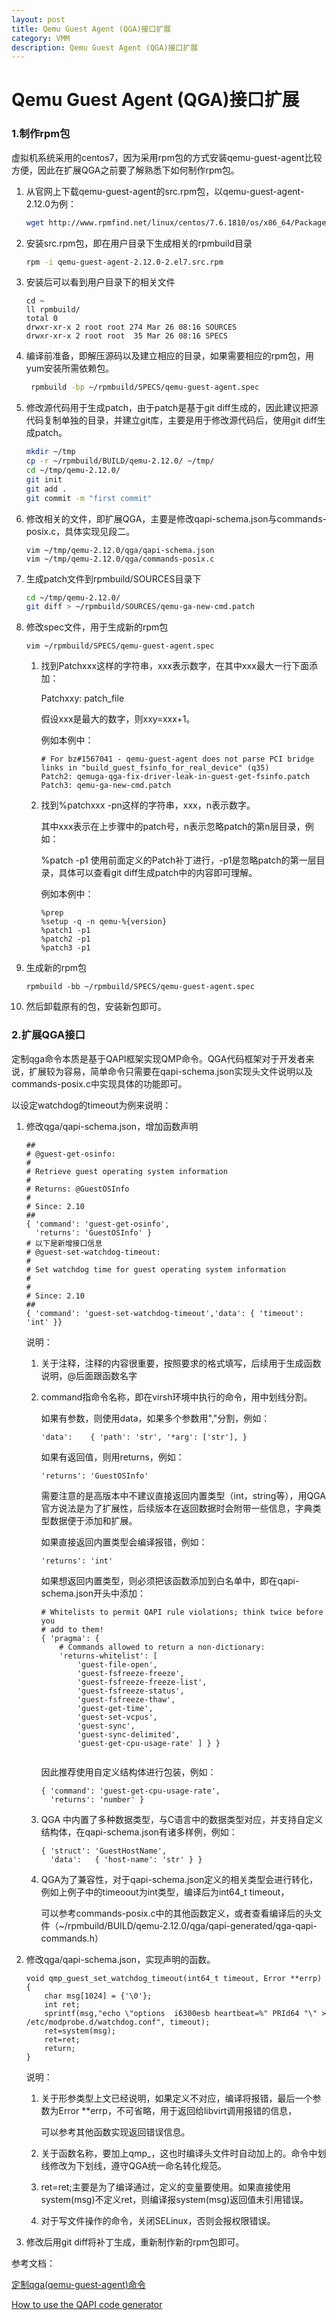 ```yaml
---
layout: post
title: Qemu Guest Agent (QGA)接口扩展
category: VMM
description: Qemu Guest Agent (QGA)接口扩展
---
```

#  Qemu Guest Agent (QGA)接口扩展

### 1.**制作rpm包**

虚拟机系统采用的centos7，因为采用rpm包的方式安装qemu-guest-agent比较方便，因此在扩展QGA之前要了解熟悉下如何制作rpm包。

1. 从官网上下载qemu-guest-agent的src.rpm包，以qemu-guest-agent-2.12.0为例：

   ```sh
   wget http://www.rpmfind.net/linux/centos/7.6.1810/os/x86_64/Packages/qemu-guest-agent-2.12.0-2.el7.x86_64.rpm
   ```

2. 安装src.rpm包，即在用户目录下生成相关的rpmbuild目录

   ```sh
   rpm -i qemu-guest-agent-2.12.0-2.el7.src.rpm
   ```

3. 安装后可以看到用户目录下的相关文件

   ```
   cd ~
   ll rpmbuild/
   total 0
   drwxr-xr-x 2 root root 274 Mar 26 08:16 SOURCES
   drwxr-xr-x 2 root root  35 Mar 26 08:16 SPECS
   ```


4. 编译前准备，即解压源码以及建立相应的目录，如果需要相应的rpm包，用yum安装所需依赖包。

   ```sh
    rpmbuild -bp ~/rpmbuild/SPECS/qemu-guest-agent.spec
   ```

5. 修改源代码用于生成patch，由于patch是基于git diff生成的，因此建议把源代码复制单独的目录，并建立git库，主要是用于修改源代码后，使用git diff生成patch。

   ```sh
   mkdir ~/tmp
   cp -r ~/rpmbuild/BUILD/qemu-2.12.0/ ~/tmp/
   cd ~/tmp/qemu-2.12.0/
   git init
   git add .
   git commit -m "first commit"
   ```

6. 修改相关的文件，即扩展QGA，主要是修改qapi-schema.json与commands-posix.c，具体实现见段二。

   ```
   vim ~/tmp/qemu-2.12.0/qga/qapi-schema.json
   vim ~/tmp/qemu-2.12.0/qga/commands-posix.c
   ```

7. 生成patch文件到rpmbuild/SOURCES目录下

   ```sh
   cd ~/tmp/qemu-2.12.0/
   git diff > ~/rpmbuild/SOURCES/qemu-ga-new-cmd.patch
   ```

8. 修改spec文件，用于生成新的rpm包

   ```
   vim ~/rpmbuild/SPECS/qemu-guest-agent.spec
   ```

   1. 找到Patchxxx这样的字符串，xxx表示数字，在其中xxx最大一行下面添加：

      Patchxxy: patch_file

      假设xxx是最大的数字，则xxy=xxx+1。

      例如本例中：

      ```
      # For bz#1567041 - qemu-guest-agent does not parse PCI bridge links in "build_guest_fsinfo_for_real_device" (q35)
      Patch2: qemuga-qga-fix-driver-leak-in-guest-get-fsinfo.patch
      Patch3: qemu-ga-new-cmd.patch
      ```

   2. 找到%patchxxx -pn这样的字符串，xxx，n表示数字。

      其中xxx表示在上步骤中的patch号，n表示忽略patch的第n层目录，例如：

      %patch -p1 使用前面定义的Patch补丁进行，-p1是忽略patch的第一层目录，具体可以查看git diff生成patch中的内容即可理解。

      例如本例中：

      ```
      %prep
      %setup -q -n qemu-%{version}
      %patch1 -p1
      %patch2 -p1
      %patch3 -p1
      ```



9. 生成新的rpm包

   ```
   rpmbuild -bb ~/rpmbuild/SPECS/qemu-guest-agent.spec
   ```

10. 然后卸载原有的包，安装新包即可。




### 2.**扩展QGA接口**

定制qga命令本质是基于QAPI框架实现QMP命令。QGA代码框架对于开发者来说，扩展较为容易，简单命令只需要在qapi-schema.json实现头文件说明以及commands-posix.c中实现具体的功能即可。

以设定watchdog的timeout为例来说明：

1. 修改qga/qapi-schema.json，增加函数声明

   ```
   ##
   # @guest-get-osinfo:
   #
   # Retrieve guest operating system information
   #
   # Returns: @GuestOSInfo
   #
   # Since: 2.10
   ##
   { 'command': 'guest-get-osinfo',
     'returns': 'GuestOSInfo' }
   # 以下是新增接口信息
   # @guest-set-watchdog-timeout:
   #
   # Set watchdog time for guest operating system information
   #
   #
   # Since: 2.10
   ##
   { 'command': 'guest-set-watchdog-timeout','data': { 'timeout': 'int' }}
   ```
   说明：

   1. 关于注释，注释的内容很重要，按照要求的格式填写，后续用于生成函数说明，@后面跟函数名字

   2. command指命令名称，即在virsh环境中执行的命令，用中划线分割。

      如果有参数，则使用data，如果多个参数用","分割，例如：

      ```
      'data':    { 'path': 'str', '*arg': ['str'], }
      ```

      如果有返回值，则用returns，例如：
      ```
      'returns': 'GuestOSInfo'
      ```
      需要注意的是高版本中不建议直接返回内置类型（int，string等），用QGA官方说法是为了扩展性，后续版本在返回数据时会附带一些信息，字典类型数据便于添加和扩展。

      如果直接返回内置类型会编译报错，例如：
      ```
      'returns': 'int'
      ```
      如果想返回内置类型，则必须把该函数添加到白名单中，即在qapi-schema.json开头中添加：
      ```
      # Whitelists to permit QAPI rule violations; think twice before you
      # add to them!
      { 'pragma': {
          # Commands allowed to return a non-dictionary:
          'returns-whitelist': [
              'guest-file-open',
              'guest-fsfreeze-freeze',
              'guest-fsfreeze-freeze-list',
              'guest-fsfreeze-status',
              'guest-fsfreeze-thaw',
              'guest-get-time',
              'guest-set-vcpus',
              'guest-sync',
              'guest-sync-delimited',
              'guest-get-cpu-usage-rate' ] } }
          
      ```

      因此推荐使用自定义结构体进行包装，例如：

      ```
      { 'command': 'guest-get-cpu-usage-rate',
        'returns': 'number' }
      
      ```

   3. QGA 中内置了多种数据类型，与C语言中的数据类型对应，并支持自定义结构体，在qapi-schema.json有诸多样例，例如：

      ```
      { 'struct': 'GuestHostName',
        'data':   { 'host-name': 'str' } }
      ```

   4. QGA为了兼容性，对于qapi-schema.json定义的相关类型会进行转化，例如上例子中的timeoout为int类型，编译后为int64_t timeout，

      可以参考commands-posix.c中的其他函数定义，或者查看编译后的头文件（~/rpmbuild/BUILD/qemu-2.12.0/qga/qapi-generated/qga-qapi-commands.h）

2. 修改qga/qapi-schema.json，实现声明的函数。

   ```
   void qmp_guest_set_watchdog_timeout(int64_t timeout, Error **errp)
   {
       char msg[1024] = {'\0'};
       int ret;
       sprintf(msg,"echo \"options  i6300esb heartbeat=%" PRId64 "\" > /etc/modprobe.d/watchdog.conf", timeout);
       ret=system(msg);
       ret=ret;
       return;
   }
   ```
   说明：

   1. 关于形参类型上文已经说明，如果定义不对应，编译将报错，最后一个参数为Error **errp，不可省略，用于返回给libvirt调用报错的信息，

      可以参考其他函数实现返回错误信息。

   2. 关于函数名称，要加上qmp_，这也时编译头文件时自动加上的。命令中划线修改为下划线，遵守QGA统一命名转化规范。

   3. ret=ret;主要是为了编译通过，定义的变量要使用。如果直接使用system(msg)不定义ret，则编译报system(msg)返回值未引用错误。

   4. 对于写文件操作的命令，关闭SELinux，否则会报权限错误。

3. 修改后用git diff将补丁生成，重新制作新的rpm包即可。



参考文档：

[定制qga(qemu-guest-agent)命令](https://blog.csdn.net/dwdwdw2/article/details/79313684)

[How to use the QAPI code generator](<https://github.com/coreos/qemu/blob/master/docs/qapi-code-gen.txt>)